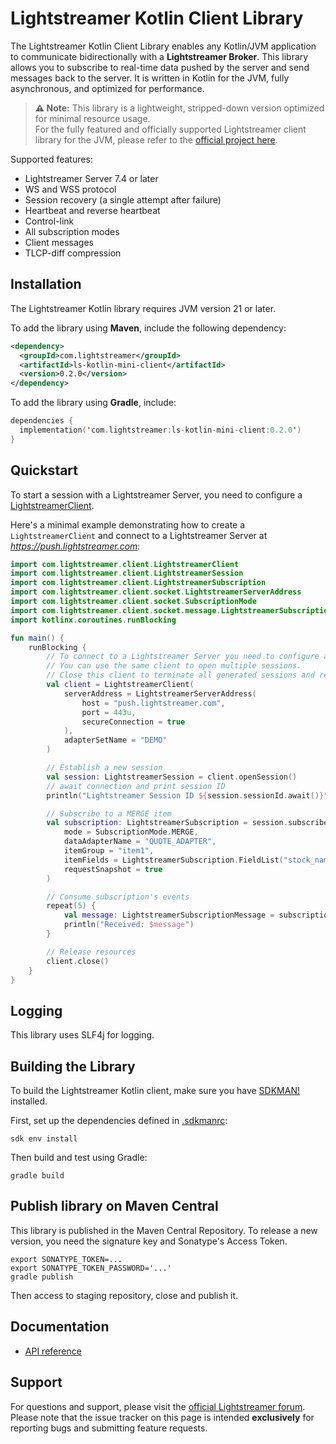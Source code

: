 # Lightstreamer Kotlin Client Library

The Lightstreamer Kotlin Client Library enables any Kotlin/JVM application to communicate bidirectionally with a **Lightstreamer Broker**. This library allows you to subscribe to real-time data pushed by the server and send messages back to the server. It is written in Kotlin for the JVM, fully asynchronous, and optimized for performance.

> **⚠️ Note:** This library is a lightweight, stripped-down version optimized for minimal resource usage.  
> For the fully featured and officially supported Lightstreamer client library for the JVM, please refer to the [official project here](https://github.com/Lightstreamer/Lightstreamer-lib-client-haxe).

Supported features:

- Lightstreamer Server 7.4 or later
- WS and WSS protocol
- Session recovery (a single attempt after failure)
- Heartbeat and reverse heartbeat
- Control-link
- All subscription modes
- Client messages
- TLCP-diff compression

## Installation

The Lightstreamer Kotlin library requires JVM version 21 or later.

To add the library using **Maven**, include the following dependency:

```xml
<dependency>
  <groupId>com.lightstreamer</groupId>
  <artifactId>ls-kotlin-mini-client</artifactId>
  <version>0.2.0</version>
</dependency>
```

To add the library using **Gradle**, include:

```kotlin
dependencies {
  implementation('com.lightstreamer:ls-kotlin-mini-client:0.2.0')
}
```

## Quickstart

To start a session with a Lightstreamer Server, you need to configure a [LightstreamerClient](./kotlin/com/lightstreamer/client/LightstreamerClient.kt). 

Here's a minimal example demonstrating how to create a `LightstreamerClient` and connect to a Lightstreamer Server at *https://push.lightstreamer.com*:

```kotlin
import com.lightstreamer.client.LightstreamerClient
import com.lightstreamer.client.LightstreamerSession
import com.lightstreamer.client.LightstreamerSubscription
import com.lightstreamer.client.socket.LightstreamerServerAddress
import com.lightstreamer.client.socket.SubscriptionMode
import com.lightstreamer.client.socket.message.LightstreamerSubscriptionMessage
import kotlinx.coroutines.runBlocking

fun main() {
    runBlocking {
        // To connect to a Lightstreamer Server you need to configure a LightstreamerClient.
        // You can use the same client to open multiple sessions.
        // Close this client to terminate all generated sessions and release resources.
        val client = LightstreamerClient(
            serverAddress = LightstreamerServerAddress(
                host = "push.lightstreamer.com",
                port = 443u,
                secureConnection = true
            ),
            adapterSetName = "DEMO"
        )

        // Establish a new session
        val session: LightstreamerSession = client.openSession()
        // await connection and print session ID
        println("Lightstreamer Session ID ${session.sessionId.await()}")

        // Subscribe to a MERGE item
        val subscription: LightstreamerSubscription = session.subscribe(
            mode = SubscriptionMode.MERGE,
            dataAdapterName = "QUOTE_ADAPTER",
            itemGroup = "item1",
            itemFields = LightstreamerSubscription.FieldList("stock_name", "last_price"),
            requestSnapshot = true
        )

        // Consume subscription's events
        repeat(5) {
            val message: LightstreamerSubscriptionMessage = subscription.receive()
            println("Received: $message")
        }

        // Release resources
        client.close()
    }
}
```

## Logging

This library uses SLF4j for logging.

## Building the Library

To build the Lightstreamer Kotlin client, make sure you have [SDKMAN!](https://sdkman.io/) installed.

First, set up the dependencies defined in [.sdkmanrc](.sdkmanrc):

```shell
sdk env install
```

Then build and test using Gradle:

```shell
gradle build
```

## Publish library on Maven Central

This library is published in the Maven Central Repository.
To release a new version, you need the signature key and Sonatype's Access Token.

```shell
export SONATYPE_TOKEN=...
export SONATYPE_TOKEN_PASSWORD='...'
gradle publish
```

Then access to staging repository, close and publish it.

## Documentation

- [API reference](https://lightstreamer.github.io/Lightstreamer-lib-client-mini-kotlin/)

## Support

For questions and support, please visit the [official Lightstreamer forum](https://forums.lightstreamer.com/).
Please note that the issue tracker on this page is intended **exclusively** for reporting bugs and submitting feature requests.
